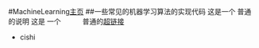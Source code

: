 #MachineLearning[主页](https://github.com/rainyxx/MachineLearning.git)
##一些常见的机器学习算法的实现代码
    这是一个
    普通
    的说明
    这是
        一个
            普通的[超链接](https://github.com/wepe/MachineLearning "hah")<br>
* cishi
